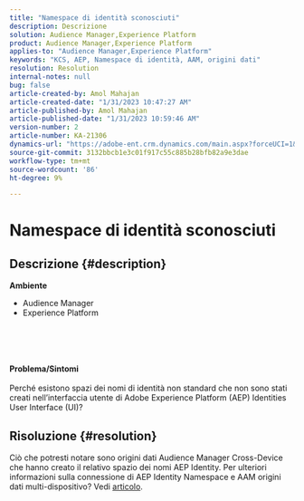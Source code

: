 ```yaml
---
title: "Namespace di identità sconosciuti"
description: Descrizione
solution: Audience Manager,Experience Platform
product: Audience Manager,Experience Platform
applies-to: "Audience Manager,Experience Platform"
keywords: "KCS, AEP, Namespace di identità, AAM, origini dati"
resolution: Resolution
internal-notes: null
bug: false
article-created-by: Amol Mahajan
article-created-date: "1/31/2023 10:47:27 AM"
article-published-by: Amol Mahajan
article-published-date: "1/31/2023 10:59:46 AM"
version-number: 2
article-number: KA-21306
dynamics-url: "https://adobe-ent.crm.dynamics.com/main.aspx?forceUCI=1&pagetype=entityrecord&etn=knowledgearticle&id=2cb183a4-54a1-ed11-aad1-6045bd0067ea"
source-git-commit: 3132bbcb1e3c01f917c55c885b28bfb82a9e3dae
workflow-type: tm+mt
source-wordcount: '86'
ht-degree: 9%

---
```


# Namespace di identità sconosciuti

## Descrizione {#description}

<b>Ambiente</b>
- Audience Manager
- Experience Platform

<br><br> <br><br><b>Problema/Sintomi</b><br><br>Perché esistono spazi dei nomi di identità non standard che non sono stati creati nell’interfaccia utente di Adobe Experience Platform (AEP) Identities User Interface (UI)?<br>

## Risoluzione {#resolution}


Ciò che potresti notare sono origini dati Audience Manager Cross-Device che hanno creato il relativo spazio dei nomi AEP Identity. Per ulteriori informazioni sulla connessione di AEP Identity Namespace e AAM origini dati multi-dispositivo? Vedi [articolo](https://experienceleague.adobe.com/docs/experience-cloud-kcs/kbarticles/KA-21305.html).
